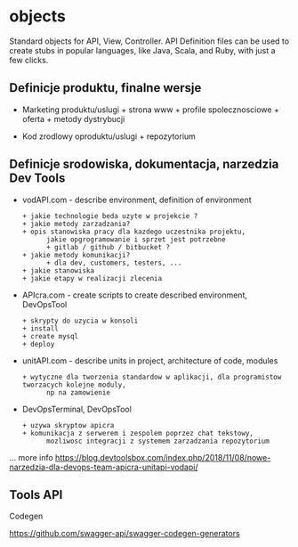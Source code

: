 # objects
Standard objects for API, View, Controller. API Definition files can be used to create stubs in popular languages, like Java, Scala, and Ruby, with just a few clicks.

## Definicje produktu, finalne wersje

+ Marketing produktu/uslugi
      + strona www
      + profile spolecznosciowe
      + oferta
      + metody dystrybucji
      
+ Kod zrodlowy oproduktu/uslugi
      + repozytorium
      
## Definicje srodowiska, dokumentacja, narzedzia  Dev Tools

+ vodAPI.com - describe environment, definition of environment

      + jakie technologie beda uzyte w projekcie ?
      + jakie metody zarzadzania?
      + opis stanowiska pracy dla kazdego uczestnika projektu, 
            jakie opgrogramowanie i sprzet jest potrzebne
            + gitlab / github / bitbucket ?             
      + jakie metody komunikacji?
            + dla dev, customers, testers, ...
      + jakie stanowiska
      + jakie etapy w realizacji zlecenia
      
+ APIcra.com - create scripts to create described environment, DevOpsTool

      + skrypty do uzycia w konsoli
      + install
      + create mysql
      + deploy
      
+ unitAPI.com - describe units in project, architecture of code, modules

      + wytyczne dla tworzenia standardow w aplikacji, dla programistow tworzacych kolejne moduly, 
            np na zamowienie

+ DevOpsTerminal, DevOpsTool

      + uzywa skryptow apicra
      + komunikacja z serwerem i zespolem poprzez chat tekstowy, 
            mozliwosc integracji z systemem zarzadzania repozytorium
      


... more info 
https://blog.devtoolsbox.com/index.php/2018/11/08/nowe-narzedzia-dla-devops-team-apicra-unitapi-vodapi/

## Tools API
Codegen

https://github.com/swagger-api/swagger-codegen-generators

